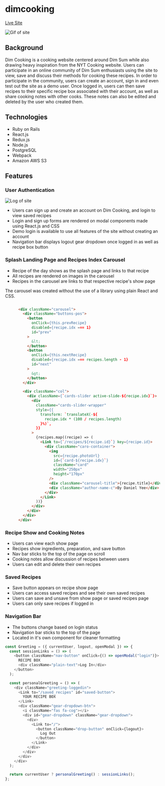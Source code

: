 # dimcooking

[Live Site](https://dimcooking.herokuapp.com/#/)




![Gif of site](https://github.com/danjamesyee/dimcooking/blob/master/app/assets/images/gifofsite.gif?raw=true)


## Background

Dim Cooking is a cooking website centered around Dim Sum while also drawing heavy inspiration from the NYT Cooking website. Users can participate in an online community of Dim Sum enthusiasts using the site to view, save and discuss their methods for cooking these recipes. In order to participate in the community, users can create an account, sign in and even test out the site as a demo user. Once logged in, users can then save recipes to their specific recipe box associated with their account, as well as share cooking notes with other cooks. These notes can also be edited and deleted by the user who created them. 


## Technologies

  * Ruby on Rails
  * React.js
  * Redux.js
  * Node.js
  * PostgreSQL
  * Webpack
  * Amazon AWS S3


## Features

### User Authentication

![Log of site](https://github.com/danjamesyee/dimcooking/blob/master/app/assets/images/login.gif?raw=true)

  * Users can sign up and create an account on Dim Cooking, and login to view saved recipes
  * Login and sign up forms are rendered on modal components made using React.js and CSS
  * Demo login is available to use all features of the site without creating an account
  * Navigation bar displays logout gear dropdown once logged in as well as recipe box button
  
### Splash Landing Page and Recipes Index Carousel

  * Recipe of the day shows as the splash page and links to that recipe
  * All recipes are rendered on images in the carousel
  * Recipes in the carousel are links to that respective recipe's show page
  
  The carousel was created without the use of a library using plain React and CSS.
  ```HTML

        <div className="carousel">
          <div className="buttons-pos">
            <button
              onClick={this.prevRecipe}
              disabled={recipe.idx === 1}
              id="prev"
            >
              &lt;
            </button>
            <button
              onClick={this.nextRecipe}
              disabled={recipe.idx === recipes.length - 1}
              id="next"
            >
              &gt;
            </button>
          </div>

          <div className="col">
            <div className={`cards-slider active-slide-${recipe.idx}`}>
              <div
                className="cards-slider-wrapper"
                style={{
                  transform: `translateX(-${
                    recipe.idx * (100 / recipes.length)
                  }%)`,
                }}
              >
                {recipes.map((recipe) => (
                  <Link to={`/recipes/${recipe.id}`} key={recipe.id}>
                    <div className="caro-container">
                      <img
                        src={recipe.photoUrl}
                        id={`card-${recipe.idx}`}
                        className="card"
                        width="250px"
                        height="170px"
                      />
                      <div className="carousel-title">{recipe.title}</div>
                      <div className="author-name-c">By Daniel Yee</div>
                    </div>
                  </Link>
                ))}
              </div>
            </div>
          </div>
        </div>
 ```
 
 ### Recipe Show and Cooking Notes
 
   * Users can view each show page
   * Recipes show ingredients, preparation, and save button
   * Nav bar sticks to the top of the page on scroll
   * Cooking notes allow discussion of recipes between users
   * Users can edit and delete their own recipes
   
 ### Saved Recipes
 
   * Save button appears on recipe show page
   * Users can access saved recipes and see their own saved recipes
   * Users can save and unsave from show page or saved recipes page
   * Users can only save recipes if logged in
   
 ### Navigation Bar
 
   * The buttons change based on login status
   * Navigation bar sticks to the top of the page
   * Located in it's own component for cleaner formatting
   
```Javascript
const Greeting = ({ currentUser, logout, openModal }) => {
  const sessionLinks = () => (
    <button className="nav-button" onClick={() => openModal("login")}>
      RECIPE BOX
      <div className="plain-text">Log In</div>
    </button>
  );

  const personalGreeting = () => (
    <div className="greeting-loggedin">
      <Link to="/saved_recipes" id="saved-button">
        YOUR RECIPE BOX
      </Link>
      <div className="gear-dropdown-btn">
        <i className="fas fa-cog"></i>
        <div id="gear-dropdown" className="gear-dropdown">
          <div>
            <Link to="/">
              <button className="drop-button" onClick={logout}>
                Log Out
              </button>
            </Link>
          </div>
        </div>
      </div>
    </div>
  );

  return currentUser ? personalGreeting() : sessionLinks();
};
```
